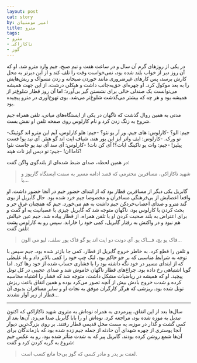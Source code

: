 ```yaml
---
layout: post
cat: story
by: امیر مومنیان
title: مترو
tags:
- مترو
- ناکازاکی
- گوز
---
```


در یکی از روزهای گرم آن سال و در ساعت هفت و نیم صبح، جیم وارد مترو شد. او که آن روز دیر از خواب بلند شده بود، نمی‌خواست وقت را تلف کند و از این دیرتر به محل کارش برسد، پس کارهای غیرضروری مانند خوردن صبحانه و زدن مسواک و ریش‌هایش را به بعد موکول کرد. او چهره‌ای حق‌به‌جانب داشت و هیکلی درشت، از این جهت همیشه می‌‌توانست یک صندلی خالی برای نشستن گیر بی‌آورد؛ اما آن روز قطار شلوغ‌تر از همیشه بود و هر چه که بیشتر می‌گذشت شلوغ‌تر می‌شد. بوی تهوع‌آوری در مترو پیچیده بود.

مدتی به همین روال گذشت که ناگهان در یکی از ایستگاه‌های میانی، تلفن همراه جیم شروع به زنگ زدن کرد و نام کارلوس روی صفحه تلفن او نقش بست.

-جیم: الو؟
-کارلوس: های جیم. ور آر یو نئو؟
-جیم: هلو کارلوس، آیم این مترو اند گوئینگ تو ورک.
-کارلوس: ایف واتر ایز این یور هند، شیاف ایت اند گو هیئر. آی نید یو! فست پیلیز!
-جیم: وات یو تاکینگ ابات؟! آی کن نات!
-کارلوس: آی سد آی نید یو جاست نئو! کامااان!
-جیم: نو دیس ایز نات هپند!

در همین لحظه، صدای ضبط شده‌ای از بلندگوی واگن گفت:

> شهید ناکازاکی، مسافرین محترمی که قصد ادامه مسیر به سمت ایستگاه گارپوز و یا...

گابریل یکی دیگر از مسافرین قطار بود که از ابتدای حضور جیم در آنجا حضور داشت. او واقعا اعصابش از بی‌فرهنگی مسافران و مخصوصا جیم خرد شده بود. حال گابریل از بوی گند مترو و صدای اعصاب‌خردکن جیم داشت به هم می‌خورد. جیم که همچنان غرق جر و بحث کردن با کارلوس بود، ناگهان متوجه شد که گابریل چیزی با عصبانیت به او گفت و برای اعتراض به بلند صحبت کردن او با تلفن همراه، از قطار پیاده شد. جیم عین خیالش هم نبود و در واکنش به رفتار گابریل، کمی خود را خاراند. سپس رو به کارلوس پشت تلفن گفت:

> فاک یو بچ، فـــاک یو. آی دونت دو ایت اند یو گو فاک یور سلف، لیو می الون...

و تلفن را قطع کرد. به خاطر خروج گابریل از قطار، کمی جا بازتر شده بود. جیم سپس با توجه به شرایط مناسبی که بر جو حاکم بود، لنگ چپ خود را کمی بالاتر داد و باد غلیظی که از ابتدای مسیر در خود نگه داشته بود را با فشاری حساب شده از خود رها کرد. اما گویا اشتباهی رخ داده بود. چراغ‌های قطار ناگهان خاموش شد و صدای عجیبی در کل تونل پیچید. او که همیشه در ریاضیات مشکل داشت، متوجه شد که فشار را اشتباه محاسبه کرده و شدت خروج بادش بیش از آنچه تصور می‌کرد بوده و همین اتفاق باعث ریزش تونل شده بود. ریزشی که هرگز کارگران موفق به نجات او و سایر مسافران بدبوی آن قطار از زیر آوار نشدند...

***

سال‌ها بعد از این اتفاق، پیرمردی به همراه نوه‌اش به متروی شهید ناکازاکی که اکنون تبدیل به موزه شده بود، مراجعه کرد. نوه‌اش او را بابا گابریل صدا می‌زد. آن‌ها بعد از کمی گشت و گذار در موزه، یه سمت محل قدیمی قطار رفتند. بر روی بزرگ‌ترین دیوار آنجا پوستری از چهره شهدای آن حادثه از جمله جیم زده شده بود که بازماندگان برای آن‌ها شمع روشن کرده بودند. گابریل پیر که به شدت متأثر شده بود، رو به عکس جیم شروع به گریه کردن کرد و گفت: 

> لعنت بر پدر و مادر کسی که گوز بی‌جا مانع کسب است.